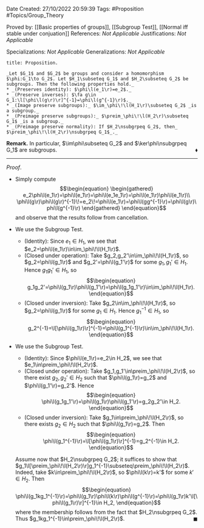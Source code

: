 <div class="topSpace"></div>

Date Created: 27/10/2022 20:59:39
Tags: #Proposition #Topics/Group_Theory

Proved by: [[Basic properties of groups]], [[Subgroup Test]], [[Normal iff stable under conjuation]]
References: _Not Applicable_
Justifications: _Not Applicable_

Specializations: _Not Applicable_
Generalizations: _Not Applicable_

``` ad-Proposition
title: Proposition.

_Let $G_1$ and $G_2$ be groups and consider a homomorphism $\phi:G_1\to G_2$. Let $H_1\subseteq G_1$ and $H_2\subseteq G_2$ be subgroups. Then the following properties hold._
* _(Preserves identity): $\phi\l(e_1\r)=e_2$._
* _(Preserve inverses): $\fa g\in G_1:\l[\phi\l(g\r)\r]^{-1}=\phi\l(g^{-1}\r)$._
* _(Image preserve subgroups):_ $\im_\phi\!\l(H_1\r)\subseteq G_2$ _is a subgroup._
* _(Preimage preserve subgroups):_ $\preim_\phi\!\l(H_2\r)\subseteq G_1$ _is a subgroup._
* _(Preimage preserve normality): If $H_2\nsubgrpeq G_2$, then_ $\preim_\phi\!\l(H_2\r)\nsubgrpeq G_1$_._

```

**Remark.** In particular, $\im\phi\subseteq G_2$ and $\ker\phi\nsubgrpeq G_1$ are subgroups.<span style="float:right;">$\blacklozenge$</span>

---

_Proof_.
* Simply compute
$$\begin{equation}
    \begin{gathered}
        e_2\phi\l(e_1\r)=\phi\l(e_1\r)=\phi\l(e_1e_1\r)=\phi\l(e_1\r)\phi\l(e_1\r)\\
        \phi\l(g\r)\phi\l(g\r)^{-1}\!=e_2\!=\phi\l(e_1\r)=\phi\l(gg^{-1}\r)=\phi\l(g\r)\phi\l(g^{-1}\r)
    \end{gathered}
\end{equation}$$
and observe that the results follow from cancellation.

* We use the Subgroup Test.
    * (Identity): Since $e_1\in H_1$, we see that $e_2=\phi\l(e_1\r)\in\im_\phi\!\l(H_1\r)$.
    * (Closed under operation): Take $g_2,g_2'\in\im_\phi\!\l(H_1\r)$, so $g_2=\phi\l(g_1\r)$ and $g_2'=\phi\l(g_1'\r)$ for some $g_1,g_1'\in H_1$. Hence $g_1g_1'\in H_1$, so
    $$\begin{equation}
        g_1g_2'=\phi\l(g_1\r)\phi\l(g_1'\r)=\phi\l(g_1g_1'\r)\in\im_\phi\!\l(H_1\r).
    \end{equation}$$
    * (Closed under inversion): Take $g_2\in\im_\phi\!\l(H_1\r)$, so $g_2=\phi\l(g_1\r)$ for some $g_1\in H_1$. Hence $g_1^{-1}\in H_1$, so
    $$\begin{equation}
        g_2^{-1}=\l[\phi\l(g_1\r)\r]^{-1}=\phi\l(g_1^{-1}\r)\in\im_\phi\!\l(H_1\r).
    \end{equation}$$
* We use the Subgroup Test.
    * (Identity): Since $\phi\l(e_1\r)=e_2\in H_2$, we see that $e_1\in\preim_\phi\!\l(H_2\r)$.
    * (Closed under operation): Take $g_1,g_1'\in\preim_\phi\!\l(H_2\r)$, so there exist $g_2,g_2'\in H_2$ such that $\phi\l(g_1\r)=g_2$ and $\phi\l(g_1'\r)=g_2'$. Hence
    $$\begin{equation}
        \phi\l(g_1g_1'\r)=\phi\l(g_1\r)\phi\l(g_1'\r)=g_2g_2'\in H_2.
    \end{equation}$$
    * (Closed under inversion): Take $g_1\in\preim_\phi\!\l(H_2\r)$, so there exists $g_2\in H_2$ such that $\phi\l(g_1\r)=g_2$. Then
    $$\begin{equation}
        \phi\l(g_1^{-1}\r)=\l[\phi\l(g_1\r)\r]^{-1}=g_2^{-1}\in H_2.
    \end{equation}$$

    Assume now that $H_2\nsubgrpeq G_2$; it suffices to show that $g_1\l[\preim_\phi\!\l(H_2\r)\r]g_1^{-1}\subseteq\preim_\phi\!\l(H_2\r)$. Indeed, take $k\in\preim_\phi\!\l(H_2\r)$, so $\phi\l(k\r)=k'$ for some $k'\in H_2$. Then
    $$\begin{equation}
        \phi\l(g_1kg_1^{-1}\r)=\phi\l(g_1\r)\phi\l(k\r)\phi\l(g^{-1}\r)=\phi\l(g_1\r)k'\l[\phi\l(g_1\r)\r]^{-1}\in H_2,
    \end{equation}$$
    where the membership follows from the fact that $H_2\nsubgrpeq G_2$. Thus $g_1kg_1^{-1}\in\preim_\phi\!\l(H_2\r)$.<span style="float:right;">$\blacksquare$</span>

